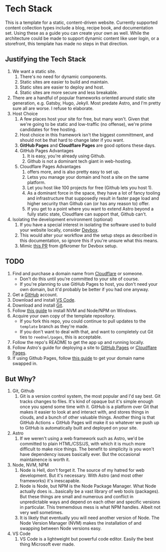 # Tech Stack

This is a template for a static, content-driven website. Currently supported content collection types include a blog, recipe book, and documentation set. Using these as a guide you can create your own as well. While the architecture could be made to support dynamic content like user login, or a storefront, this template has made no steps in that direction.

## Justifying the Tech Stack

1. We want a static site.
    1. There's no need for dynamic components.
    2. Static sites are easier to build and maintain.
    3. Static sites are easier to deploy and host.
    4. Static sites are more secure and less breakable.
2. There are a handful of popular frameworks oriented around static site generation, e.g. Gatsby, Hugo, Jekyll. Most predate Astro, and I'm pretty sure all are worse. I refuse to elaborate.
3. Host Choice
    1. A few places host your site for free, but many won't. Given that we're going to be static and low-traffic (no offense), we're prime candidates for free hosting.
    2. Host choice in this framework isn't the biggest committment, and should not be that hard to change later if you want.
    3. **GitHub Pages** and **Cloudflare Pages** are good options these days.
    4. GitHub Pages Advantages
       1. It is easy, you're already using Github.
       2. Github is not a dominant tech giant in web-hosting.
    5. Cloudflare Pages Advantages
       1. offers more, and is also pretty easy to set up.
       2. Letss you manage your domain and host a site on the same platform.
       3. Let you host like 100 projects for free (Github lets you host 1).
       4. As a dominant force in the space, they have a lot of fancy tooling and infrastructure that supposedly result in faster page load and higher security than Github can (or has any reason to) offer.
       5. If you get to a point where you want to extend Astro beyond a fully static state, Cloudflare can support that, Github can't.
4. Isolating the development environment (optional)
   1. If you have a special interest in isolating the software used to build your website locally, consider [Devbox](https://www.jetify.com/docs/devbox/).
   2. This would alter your workflow and the setup steps as described in this documentation, so ignore this if you're unsure what this means.
   3. Mimic [this PR](https://github.com/astrogon/astrogon/pull/30/commits/0f85e0c21e71a2fb00210f4588ed51d6398da163) from @fkromer for Devbox setup.

## TODO

1. Find and purchase a domain name from [Cloudflare](https://domains.cloudflare.com/) or someone.
   - Don't do this until you're committed to your site of course.
   - If you're planning to use GitHub Pages to host, you don't need your own domain, but it'd probably be better if you had one anyway.
2. Get a [GitHub](https://github.com/) account.
3. Download and install [VS Code](https://code.visualstudio.com/download).
4. Download and install [Git](https://git-scm.com/download/win).
5. Follow [this guide](https://learn.microsoft.com/en-us/windows/dev-environment/javascript/nodejs-on-windows) to install NVM and Node/NPM on Windows.
6. Acquire your own copy of the template repository.
   - If you fork this repo, you could continue to pull updates to the `template` branch as they're made.
   - If you don't want to deal with that, and want to completely cut Git ties to `reednel/pages`, this is acceptable.
7. Follow the repo's README to get the app up and running locally.
8. Follow Astro's guide for deploying a site to [GitHub Pages](https://docs.astro.build/en/guides/deploy/github/) or [Cloudflare Pages](https://docs.astro.build/en/guides/deploy/cloudflare/).
9. If using Github Pages, follow [this guide](https://docs.github.com/en/pages/configuring-a-custom-domain-for-your-github-pages-site/managing-a-custom-domain-for-your-github-pages-site?platform=windows) to get your domain name swapped in.

## But Why?

1. Git, Github
    1. Git is a version control system, the most popular and I'd say best. Git tracks changes to files. It's kind of opaque but it's simple enough once you spend some time with it. GitHub is a platform over Git that makes it easier to look at and interact with, and stores things in clouds, and a bunch of other valuable things. Another thing is that GitHub Actions + GitHub Pages will make it so whatever we push up to GitHub is automatically built and deployed on your site.
2. Astro
    1. If we weren't using a web framework such as Astro, we'd be committed to plain HTML/CSS/JS, with which it is much more difficult to make nice things. The benefit to simplicity is you won't have dependency issues basically ever. But the occasional maintainence is worth it.
3. Node, NVM, NPM
    1. Node is Hell, don't forget it. The source of my hatred for web development. But it's necessary. With Astro (and most other frameworks) it's inescapable.
    2. Node is Node, but NPM is the Node Package Manager. What Node actually does is...basically be a vast library of web tools (packages). But these things are small and numerous and conflict in unpredictable ways and depend on each other and specific versions in particular. This trememdous mess is what NPM handles. Albeit not very well sometimes.
    3. It is likely that eventually you will need another version of Node. The Node Version Manager (NVM) makes the installation of and swapping between Node versions easy.
4. VS Code
    1. VS Code is a lightweight but powerful code editor. Easily the best thing Microsoft ever made.
